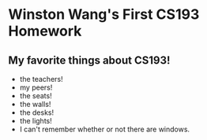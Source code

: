 # Winston Wang's First CS193 Homework

## My favorite things about CS193!
- the teachers!
- my peers!
- the seats!
- the walls!
- the desks!
- the lights!
- I can't remember whether or not there are windows.
